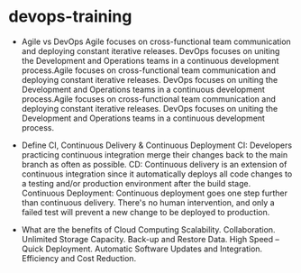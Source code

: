 # devops-training
- Agile vs DevOps
	Agile focuses on cross-functional team communication and deploying constant iterative releases. DevOps focuses on uniting the Development and Operations teams in a continuous development process.Agile focuses on cross-functional team communication and deploying constant iterative releases. DevOps focuses on uniting the Development and Operations teams in a continuous development process.Agile focuses on cross-functional team communication and deploying constant iterative releases. DevOps focuses on uniting the Development and Operations teams in a continuous development process.

- Define CI, Continuous Delivery & Continuous Deployment
	CI: Developers practicing continuous integration merge their changes back to the main branch as often as possible.
	CD: Continuous delivery is an extension of continuous integration since it automatically deploys all code changes to a testing and/or production environment after the build stage.
	Continuous Deployment: Continuous deployment goes one step further than continuous delivery. There's no human intervention, and only a failed test will prevent a new change to be deployed to production.

- What are the benefits of Cloud Computing
	Scalability.
	Collaboration.
	Unlimited Storage Capacity.
	Back-up and Restore Data.
	High Speed – Quick Deployment.
	Automatic Software Updates and Integration.
	Efficiency and Cost Reduction.
